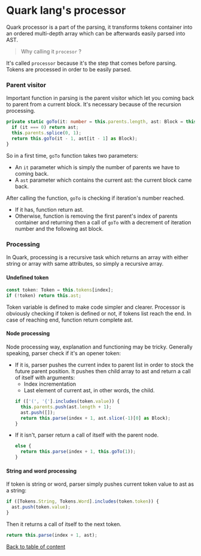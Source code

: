 # Quark lang's processor
Quark processor is a part of the parsing, it transforms tokens container into an ordered multi-depth array which can be afterwards easily parsed into AST.

> Why calling it `procesor` ?

It's called `processor` because it's the step that comes before parsing. Tokens are processed in order to be easily parsed.

### Parent visitor
Important function in parsing is the parent visitor which let you coming back to parent from a current block. It's necessary because of the recursion processing.
```ts
private static goTo(it: number = this.parents.length, ast: Block = this.ast): Block {
  if (it === 0) return ast;
  this.parents.splice(0, 1);
  return this.goTo(it - 1, ast[it - 1] as Block);
}
```

So in a first time, `goTo` function takes two parameters:
- An `it` parameter which is simply the number of parents we have to coming back.
- A `ast` parameter which contains the current ast: the current block came back.

After calling the function, `goTo` is checking if iteration's number reached.
 - If it has, function return ast.
 - Otherwise, function is removing the first parent's index of parents container and returning then a call of `goTo` with a decrement of iteration number and the following ast block.

### Processing
In Quark, processing is a recursive task which returns an array with either string or array with same attributes, so simply a recursive array. 
#### Undefined token
```ts
const token: Token = this.tokens[index];
if (!token) return this.ast;
```
Token variable is defined to make code simpler and clearer. Processor is obviously checking if token is defined or not, if tokens list reach the end.
In case of reaching end, function return complete ast.

#### Node processing
Node processing way, explanation and functioning may be tricky. Generally speaking, parser check if it's an opener token:

- If it is, parser pushes the current index to parent list in order to stock the future parent position. It pushes then child array to ast and return a call of itself with arguments:
  - Index incrementation
  - Last element of current ast, in other words, the child.
  ```ts
  if (['(', '{'].includes(token.value)) {
    this.parents.push(ast.length + 1);
    ast.push([]);
    return this.parse(index + 1, ast.slice(-1)[0] as Block);
  }
  ```
- If it isn't, parser return a call of itself with the parent node.
  ```ts
  else {
    return this.parse(index + 1, this.goTo(1));
  }
  ```
#### String and word processing
If token is string or word, parser simply pushes current token value to ast as a string:

```ts
if ([Tokens.String, Tokens.Word].includes(token.token)) {
  ast.push(token.value);
}
```

Then it returns a call of itself to the next token.

```ts
return this.parse(index + 1, ast);
```

[Back to table of content](../README.md)